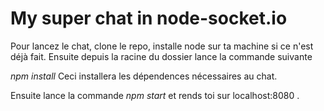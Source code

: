 <h1> My super chat in node-socket.io </h1>

<p> Pour lancez le chat, clone le repo, installe node sur ta machine si ce n'est déjà fait. Ensuite depuis la racine du dossier lance la commande suivante </p>

<p> <i> npm install </i>  Ceci installera les dépendences nécessaires au chat.</p>

<p> Ensuite lance la commande <i>npm start</i> et rends toi  sur localhost:8080 .</p>
